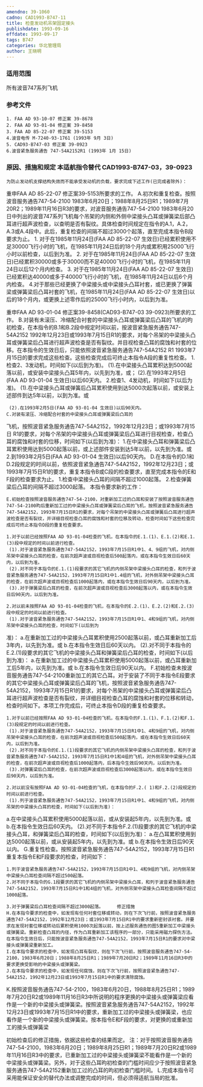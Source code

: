 ```yaml
---
amendno: 39-1060
cadno: CAD1993-B747-11
title: 检查发动机吊架固定接头
publishdate: 1993-09-16
effdate: 1993-09-17
tags: B747
categories: 华北管理局
author: 王晓明
---
```


### 适用范围 
所有波音747系列飞机

<!--more-->
### 参考文件
    1. FAA AD 93-10-07 修正案 39-8678
    2. FAA AD 93-01-04 修正案 39-8458
    3. FAA AD 85-22-07 修正案 39-5153
    4.波音电传 M-7240-93-1761 (1993年 9月 3日) 
    5. CAD93-B747-03 修正案 39-0923 
    6.波音紧急服务通告 747-54A2152R1 (1993年 1月 15日) 

### 原因、措施和规定 本适航指令替代 CAD1993-B747-03，39-0923
    为防止发动机支撑结构失效而不能承受发动机的负载，要求完成下述工作(已完成者除外)： 
重申FAA AD 85-22-07 修正案39-5153所要求的工作。
    A.初次和重复检查。按照波音服务通告747-54-2100 1983年6月20日；1988年8月25日R1；1989年7月20R2；1989年11月16日R3的要求，对波音服务通告747-54-2100 1983年6月20日中列出的波音747系列飞机每个吊架的内侧和外侧中梁接头凸耳或弹簧梁后部凸耳进行超声波检查，以查明是否有裂纹。具体检查时间规定在指令的A.1，A.2，A.3或A.4段中。此后，重复检查的间隔不超过3000个起落，直至完成本指令B段要求为止。 
1.
对于在1985年11月24日(FAA AD 85-22-07 生效日)已经累积使用不足30000飞行小时的飞机，在1985年11月24日后的18个月内或累积用25000飞行小时以前检查，以后到为准。 
2.
对于在1985年11月24日(FAA AD 85-22-07 生效日)已经累积30000或多于30000而不足40000飞行小时的飞机，在1985年11月24日以后12个月内检查。 
3.
对于在1985年11月24日(FAA AD 85-22-07 生效日)已经累积达40000或多于40000飞行小时的飞机，在1985年11月24日以后6个月内检查。 
    4.对于那些已经更换了中梁接头或中梁接头凸耳衬套，或已更换了弹簧梁或弹簧梁后凸耳衬套的飞机，在1985年11月24日(FAA AD 85-22-07 生效日)以后的18个月内，或更换上述零作后的25000飞行小时内，以后到为准。

重申FAA AD 93-01-04 修正案39-8458(CAD93-B747-03 39-0923)所要求的工作。 
    B.对装有未滚压、冷缩配合衬套的中梁接头凸耳或弹簧梁后凸耳的飞机的昀初检查，在本指令的B.1和B.2段中规定时间以前，按波音紧急服务通告747- 54A2152 1992年12月23日或1993年7月15日R1的要求，对每个吊架的中梁接头凸耳或弹簧梁后凸耳进行超声波检查是否有裂纹。并目视检查凸耳的腐蚀和衬套的位移。在本指令的生效日后，只能依照波音紧急服务通告747-54A2152 R1 1993年7月15日的要求完成这些检查。这些检查完成后可终止本指令A段的重复性检查。 
    1.检查2、3发动机，时间如下(以后到为准)。 
     (1).在中梁接头凸耳累积达到5000起落以前，或安装中梁接头凸耳5年内，以先到为准，或； 
     (2).在1993年2月5日(FAA AD 93-01-04 生效日)以后60天内。 
    2.检查1、4发动机，时间如下(以后为准)。 
     (1).在中梁接头凸耳或弹簧后凸耳累积使用到达5000次起落以前，或安装上述部件到达5年以前，以到为准。或 

     (2).在1993年2月5日(FAA AD 93-01-04 生效日)以后90天内。 
    C.对装有滚压、冷缩配合衬套的中梁接头凸耳或弹簧梁后凸耳的
飞机，按照波音紧急服务通告747-54A2152，1992年12月23日；或1993年7月15日  R1的要求，对每个吊架的中梁接头凸耳或弹簧梁后凸耳进行目视检查，检查凸耳的腐蚀和衬套的位移，时间如下(以后到为准)：
    1.在中梁接头凸耳和弹簧梁后凸耳累积使用达到5000起落以前，或上述部件安装到达5年以前，以先到为准。或 
    2.到1993年2月5日(FAA AD 93-01-04 生效日)以后90天内。 
    D.在本指令的D.1和D.2段规定的时间以前，依照波音紧急通告747-54A2152，1992年12月23日；或1993年7月15日R1的要求，重复本指令B或C段的检查要求，直至完成本指令的E和F段的检查要求为止。 
    1.检查中梁接头凸耳的间隔不超过1000起落。 
    2.检查弹簧梁后凸耳的间隔不超过3000起落。     本指令要求新的工作： 

    E.初始检查按照波音服务通告747-54-2100，对重新加工过的凸耳和安装了按照波音服务通告747-54-2100昀后重新加工过的中梁接头凸耳或弹簧梁后凸耳的飞机，按照波音紧急服务通告747-54A2152，1993年7月15日R1的要求，对每个吊架的中梁接头凸耳或弹簧后凸耳进行超声波检查是否有裂纹，并详细目视检查凸耳的腐蚀和衬套的位移及转动，检查时间如下这些检查完成后可终止本指令D段的重复检查要求。 

    1.对于以前已经按照FAA AD 93-01-04检查的飞机，在本指令的E.1.(1)、E.1.(2)和E.1.(3)段中规定的时间以前进行检查。 
     (1).对于波音紧急服务通告747-54A2152，1993年7月15日R1中1、4、9组的飞机，对内侧吊架中梁接头凸耳的检查，在前次超声波或目视检查后500起落内，或在本指令生效日后60天内，以后到为准。 
     (2).对不同于本指令的E.1.(1)段要求的其它飞机的内侧吊架中梁接头凸耳的检查，和列于波音紧急服务通告747-54A2152，1993年7月15日R1中1.4组的飞机，对外侧吊架中梁接头凸耳的检查，在前次超声波或目视检查后1000起落内，或在本指令生效日后90天内，以后到为准。 
     (3).对于弹簧梁后凸耳的检查，在前次超声波或目视检查后3000起落以内，或在本指令生效日后90天内，以后到为准。 

    2.对以前未按照FAA AD 93-01-04检查的飞机，在本指令的E.2.(1)、E.2.(2)和E.2.(3)段中规定的时间以前进行检查。 
     (1).对于波音紧急服务通告747-54A2152，1993年7月15日R1中1、4和9组的飞机，对内侧吊架中梁接头凸耳的检查，时间如下(以后到为
准)： 
     a.在重新加工过的中梁接头凸耳累积使用2500起落以前，或凸耳重新加工后3年内，以先到为准。或 
     b.在本指令生效日后60天以内。 
     (2).对不同于本指令的E.2.(1)段要求的其它飞机的中梁接头凸耳和弹簧梁后凸耳的检查，时间如下(以后到为准)： 
     a.在重新加工过的中梁接头凸耳累积使用5000起落以前，或凸耳重新加工后5年内，以先到为准。或 
     b.在本指令生效日后90天以内。 
    F.初始检查未按波音服务通告747-54-2100重新加工的其它凸耳。对于安装了不同于本指令E段要求的其它中梁接头凸耳或弹簧梁后凸耳的飞机，按照波音紧急服务通告747-54A2152，1993年7月15日R1的要求，对每个吊架的中梁接头凸耳或弹簧梁后凸耳进行超声波检查是否有裂纹，并详细目视检查凸耳的腐蚀和衬套的位移和转动，检查时间如下。本项工作完成后，可终止本指令D段的重复检查要求。 

    1.对于以前已经按照FAA AD 93-01-04检查的飞机，在本指令的F.1.(1)、F.1.(2)和F.1.(3)段规定的时间以前进行检查。
     (1).对于波音紧急服务通告747-54A2152，1993年7月15日R1中1、4和9组的飞机，对内侧吊架中梁接头凸耳的检查，在前次超声波或目视检查后500起落内，或在本指令生效日后60天内，以后到为准。 
     (2).对不同于本指令的E.1.(1)段要求的其它飞机的内侧吊架中梁接头凸耳的检查，和列于波音紧急服务通告747-54A2152，1993年7月15日R1中1和4组的飞机，对外侧吊架中梁接头凸耳的检查，在前次超声波或目视检查后1000起落内，后本指令生效后90天内，以后到为准。 
     (3).对弹簧梁后凸耳的检查，在前次超声波或目视检查后3000起落以内，或在本指令生效日后90天内，以后到为准。 

    2.对以前没有按照FAA AD 93-01-04检查的飞机，在本指令的F.2.( 1)和F.2.(2)段规定的时间以前进行检查。 
     (1).列于波音紧急服务通告747-54A2152，1993年7月15日R1中1、4和9组的飞机，对内侧吊架的中梁接头凸耳的检查，时间如下(以后到为准)： 
 a.在中梁接头凸耳累积使用5000起落以前，或从安装起5年内，以先到为准。或 
     b.在本指令生效日后60天内。 
     (2).对不同于本指令F.2.(1)段要求的其它飞机的中梁接头凸耳，和弹簧梁后凸耳的检查，时间如下(以后到为准)： 
     a.在凸耳累积使用到达5000起落以前，或从安装起5年内，以先到为准。或 
     b.在本指令生效日后90天以内。 
    G.重复性检查。按照波音紧急服务通告747-54A2152，1993年7月15日R1重复本指令E和F段要求的检查，时间如下： 

    1.列于波音紧急服务通告747-54A2152，1993年7月15日R1中1、4和9组的飞机，对内侧吊架中梁接头凸耳检查间隔不超过500起落。 
    2.对不同于本指令的G.1段要求的其它飞机的内侧吊架中梁接头凸耳，和列于波音紧急服务通告747-54A2152，1993年7月15日R1中1和4组的飞机，对外侧吊架中梁接头凸耳检查间隔不超过1000起落。 

    3.对于弹簧梁后凸耳检查间隔不超过3000起落。     修正措施 
    H.在本指令要求的检查中，如发现有任何衬套位移或转动，则在下次飞行前，按照波音紧急服务通告747-54A2152，1992年12月23日；或1993年7月15日R1中的要求重新密封该衬套。并要求在发现衬套位移或转动后累积使用1000次起落以前，按上述服务通告的图5重新加工中梁接头或弹簧梁。重新检查凸耳的内径，作为凸耳重新加工该程序的一部分，只能采用磁力探伤方法。在本指令生效日后，只能按波音紧急服务通告747-54A2152，1993年7月15日R1的要求对中梁接头或弹簧梁重新加工。 
    I.在本指令要求的检查中，如发现凸耳有裂纹，则在下次飞行前，按照波音服务通告747-54-2100，1983年6月20日；1988年8月25日R1；1989年7月20日R2；1989年11月16日R3中的要求更换受影响的中梁接头或弹簧梁。 
    J.在本指令要求的检查中，如发现任何腐蚀，则在下次飞行前，按照波音紧急通告747-54A2152，1992年12月23日或1993年7月15日R1中的要求清除腐蚀。
K.按照波音服务通告747-54-2100，1983年6月20日，1988年8月25日R1；1989年7月20日R2或1989年11月16日R3中所说明的程序更换的中梁接头或弹簧梁应看作是一个新的中梁接头或弹簧梁。按照波音紧急服务通告747-54A2152，1992年12月23日或1993年7月15日R1中的要求，重新加工过的中梁接头或弹簧梁，也应看作是一个新的中梁接头或弹簧梁。按本指令E和F段的要求，对更换的或重新加工的接头或弹簧梁

初始检查后的修正措施，依据这些检查的结果而定。 
    注：对于按照波音服务通告747-54-2100，1983年6月20日；1989年8月25日R1；1989年7月20日R2或1989年11月16日R3中的要求，已重新加工过的中梁接头或弹簧梁不能看作是一个新的中梁接头或弹簧梁。另外，对于这些凸耳昀初检查的门槛时间应少于按照波音紧急服务通告747-54A2152重新加工过的凸耳的昀初检查门槛时间。 
    L.完成本指令可采用能保证安全的替代办法或调整完成的时间，但必须得适航当局的批准。 
